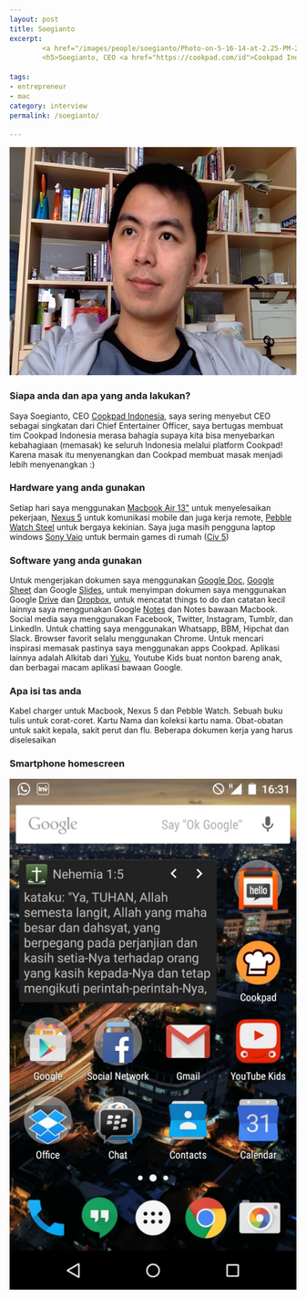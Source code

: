 ```yaml
---
layout: post
title: Soegianto
excerpt:
        <a href="/images/people/soegianto/Photo-on-5-16-14-at-2.25-PM-2.jpg"><img src="/images/people/soegianto/Photo-on-5-16-14-at-2.25-PM-2.jpg" alt="Soegianto Cookpad Indonesia"  /></a>
        <h5>Soegianto, CEO <a href="https://cookpad.com/id">Cookpad Indonesia</a></h5>

tags:
- entrepreneur
- mac
category: interview
permalink: /soegianto/

---
```


<a href="/images/people/soegianto/Photo-on-5-16-14-at-2.25-PM-2.jpg"><img src="/images/people/soegianto/Photo-on-5-16-14-at-2.25-PM-2.jpg" alt="Soegianto Cookpad Indonesia" width="600" height="400" class="alignnone size-full wp-image-180" /></a>


<h3>Siapa anda dan apa yang anda lakukan?</h3>

Saya Soegianto, CEO <a href="https://cookpad.com/id">Cookpad Indonesia</a>, saya sering menyebut CEO sebagai singkatan dari Chief Entertainer Officer, saya bertugas membuat tim Cookpad Indonesia merasa bahagia supaya kita bisa menyebarkan kebahagiaan (memasak) ke seluruh Indonesia melalui platform Cookpad! Karena masak itu menyenangkan dan Cookpad membuat masak menjadi lebih menyenangkan :)

<h3>Hardware yang anda gunakan</h3>

Setiap hari saya menggunakan <a href="http://www.apple.com/macbook-air/">Macbook Air 13"</a> untuk menyelesaikan pekerjaan, <a href="https://www.google.co.id/nexus/5/">Nexus 5</a> untuk komunikasi mobile dan juga kerja remote, <a href="https://getpebble.com/pebble_steel">Pebble Watch Steel</a> untuk bergaya kekinian. Saya juga masih pengguna laptop windows <a href="https://en.wikipedia.org/wiki/Vaio">Sony Vaio</a> untuk bermain games di rumah (<a href="http://www.civilization5.com/">Civ 5</a>)

<h3>Software yang anda gunakan</h3>

Untuk mengerjakan dokumen saya menggunakan <a href="https://www.google.com/docs/about/">Google Doc</a>, <a href="https://www.google.com/sheets/about/">Google Sheet</a> dan Google <a href="https://www.google.com/slides/about/">Slides</a>, untuk menyimpan dokumen saya menggunakan Google <a href="https://www.google.com/drive/">Drive</a> dan <a href="https://dropbox.com/">Dropbox</a>, untuk mencatat things to do dan catatan kecil lainnya saya menggunakan Google <a href="http://www.google.com/keep/">Notes</a> dan Notes bawaan Macbook. Social media saya menggunakan Facebook, Twitter, Instagram, Tumblr, dan LinkedIn. Untuk chatting saya menggunakan Whatsapp, BBM, Hipchat dan Slack. Browser favorit selalu menggunakan Chrome. Untuk mencari inspirasi memasak pastinya saya menggunakan apps Cookpad. Aplikasi lainnya adalah Alkitab dari <a href="https://play.google.com/store/apps/details?id=yuku.alkitab&hl=en">Yuku</a>, Youtube Kids buat nonton bareng anak, dan berbagai macam aplikasi bawaan Google.

<h3>Apa isi tas anda</h3>

Kabel charger untuk Macbook, Nexus 5 dan Pebble Watch. Sebuah buku tulis untuk corat-coret. Kartu Nama dan koleksi kartu nama. Obat-obatan untuk sakit kepala, sakit perut dan flu. Beberapa dokumen kerja yang harus diselesaikan

<h3>Smartphone homescreen</h3>

<a href="/images/people/soegianto/soegi-homescreen.jpg"><img src="/images/people/soegianto/soegi-homescreen-576x1024.jpg" alt="soegi-homescreen"/></a>
